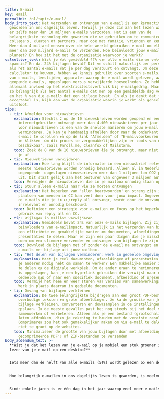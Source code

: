 ```yaml
---
title: E-mail
key: email
permalink: /nl/topic/e-mail/
body_intro_text: Het verzenden en ontvangen van e-mail is een kernactiviteit
  geworden in ons dagelijks leven. Terwijl je deze zin aan het lezen was, werden
  er zelfs meer dan 10 miljoen e-mails verzonden. Het is een van de
  belangrijkste technologieën geworden die we gebruiken om te communiceren. Met
  collega's, klanten of partners. Maar ook met familie, vrienden en kennissen.
  Meer dan 4 miljard mensen over de hele wereld gebruiken e-mail om elke dag
  meer dan 300 miljard e-mails te verzenden. Hoe beïnvloedt jouw e-mailgedrag de
  planeet? En hoe zit het met de organisatie waarvoor je werkt?
calculator_text: Wist je dat gemiddeld 47% van alle e-mails die we ontvangen
  spam is? En dat 24% bijlagen bevat? Dit verschilt natuurlijk per persoon, net
  als het aantal e-mails dat je per dag verstuurt en ontvangt. Om deze
  calculator te bouwen, hebben we kennis gebruikt over soorten e-mails, groottes
  van e-mails, leestijden, apparaten waarop de e-mail wordt gelezen, aantal
  geopende e-mails, opgeslagen versus verwijderde hoeveelheden. Ze hebben
  allemaal invloed op het elektriciteitsverbruik bij e-mailgedrag. Maar niets is
  zo belangrijk als het aantal e-mails dat men op een gemiddelde dag verstuurt
  en het % van die e-mails dat een bijlage bevat. En als je denkt dat je impact
  acceptabel is, kijk dan wat de organisatie waarin je werkt als geheel
  uitstoot.
tips:
  - tip: Afmelden voor nieuwsbrieven
    explanation: Slechts 2 op de 10 nieuwsbrieven worden geopend en een gemiddelde
      internetgebruiker ontvangt meer dan 4.000 nieuwsbrieven per jaar. Afmelden
      voor nieuwsbrieven is een van de snelste manieren om jouw e-mail impact te
      verminderen. Je kan je handmatig afmelden door naar de onderkant van een
      e-mail te scrollen en op de link "Afmelden" of "E-mailvoorkeuren wijzigen"
      te klikken. Om dit proces te vergemakkelijken zijn er tools van derden
      beschikbaar, zoals Unroll.me, Cleanfox of Mailstorm.
    todo: Zoek de 8 van de 10 nieuwsbrieven die je ontvangt, maar niet leest en meld
      je af
  - tip: Nieuwsbrieven verwijderen
    explanation: Hoe lang blijft de informatie in een nieuwsbrief relevant? De
      meeste nieuwsbrieven worden onnodig bewaard. Alleen al in Nederland stoten
      ongeopende, opgeslagen nieuwsbrieven meer dan 1 miljoen ton CO2 per jaar
      uit. Dit staat gelijk aan het besturen van ongeveer 3 miljoen auto's.
    todo: Verwijder de nieuwsbrieven die in je mailbox onnodig staan opgeslagen
  - tip: Stuur alleen e-mails naar wie ze moeten ontvangen
    explanation: Het beperken van 'allen beantwoorden' en streng zijn in het
      plaatsen van mensen in CC kan veel doen voor jouw impact. Ongeveer 75% van
      de e-mails die je in CC/reply all ontvangt, wordt door de ontvanger als
      irrelevant en onnodig beschouwd.
    todo: Definieer een strategie voor e-mailen en focus op het beperken van het
      gebruik van reply all en CC.
  - tip: Bijlagen in mailbox verwijderen
    explanation: Gemiddeld bevat 24% van onze e-mails bijlagen. Zij zijn de echte
      beïnvloeders van e-mailimpact. Natuurlijk is het verzenden van bijlagen
      een efficiënte en gemakkelijke manier om documenten, afbeeldingen of
      presentaties te delen. Maar er zijn een paar dingen die je misschien wilt
      doen om een slimmere verzender en ontvanger van bijlagen te zijn.
    todo: Download de bijlagen met of zonder de e-mail na ontvangst en verwijder de
      e-mails met bijlage uit jouw mailbox.
  - tip: "Het delen van bijlagen verminderen: werk in gedeelde omgevingen"
    explanation: Moet je veel documenten, afbeeldingen of presentaties delen omdat
      je anderen nodig hebt om samen te werken? Een makkelijke manier is om werk
      te delen op de digitale werkplek. Om de ander eraan te herinneren waar het
      is opgeslagen, kan je een hyperlink gebruiken die verwijst naar de
      gedeelde map of naar een specifiek document, afbeelding of presentatie.
    todo: Vermijd het heen en weer sturen van versies van samenwerkingsdocumenten.
      Werk in plaats daarvan in gedeelde documenten.
  - tip: Omvang van bijlagen verkleinen
    explanation: De twee belangrijkste bijdragen aan een groot PDF-bestand zijn
      overbodige teksten en grote afbeeldingen. Je ka de grootte van jouw
      bijlage verkleinen, converteren en downsamplen in de instellingen voor
      opslaan. In de meeste gevallen past het nog steeds bij het doel van lezen,
      samenwerken of verbeteren. Alleen als je een bestand (grootschalig) wilt
      laten afdrukken, dien je rekening te houden met de vereiste resoluties.
      Comprimeren zou het ook gemakkelijker maken om via e-mail te delen en is
      niet te groot op de websites.
    todo: Minimaliseer de grootte van jouw bijlagen door met afbeeldingen
      gecomprimeerde PDF's of ZIP-bestanden te verzenden
body_addendum_text: >-
  **Wist je dat het lezen van je e-mail op je mobiel een stuk groener is dan het
  lezen van je e-mail op een desktop?**


  Iets meer dan de helft van alle e-mails (54%) wordt gelezen op een desktop, 46% wordt gelezen op een mobiel apparaat. Dit kan een laptop, een tablet of een telefoon zijn. In feite is het gebruik van jouw telefoon om e-mail te lezen verreweg de groenste manier omdat het veel minder elektriciteit verbruikt om de taak te voltooien.


  Hoe belangrijk e-mailen in ons dagelijks leven is geworden, is veelvuldig onderzocht. Degenen onder ons met een kantoorbaan besteden gemiddeld meer dan 2,5 uur per dag aan het controleren, lezen en schrijven van e-mails. Een goede strategie voor e-mailen leidt niet alleen tot minder impact op de planeet, maar heeft ook veel gezondheidsvoordelen.


  Sinds enkele jaren is er één dag in het jaar waarop veel meer e-mails werden verzonden dan op welke andere dag dan ook. We kennen deze dag als Black Friday.
---
```

